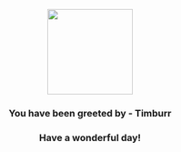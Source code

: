 <p align="center">
    <img src="https://raw.githubusercontent.com/PokeAPI/sprites/master/sprites/pokemon/532.png" width="150" height="150">
</p>
<h3 align="center">You have been greeted by - <b>Timburr</b></h3>
<h3 align="center">Have a wonderful day!</h3>
